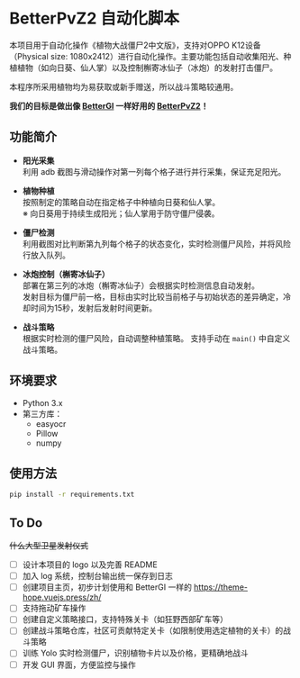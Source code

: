 # BetterPvZ2 自动化脚本

本项目用于自动化操作《植物大战僵尸2中文版》，支持对OPPO K12设备（Physical size: 1080x2412）进行自动化操作。主要功能包括自动收集阳光、种植植物（如向日葵、仙人掌）以及控制槲寄冰仙子（冰炮）的发射打击僵尸。

本程序所采用植物均为易获取或新手赠送，所以战斗策略较通用。

**我们的目标是做出像 [BetterGI](https://github.com/babalae/better-genshin-impact) 一样好用的 [BetterPvZ2](https://github.com/LeNotFound/BetterPvZ2)！**

## 功能简介

- **阳光采集**  
  利用 adb 截图与滑动操作对第一列每个格子进行并行采集，保证充足阳光。

- **植物种植**  
  按照制定的策略自动在指定格子中种植向日葵和仙人掌。  
  ※ 向日葵用于持续生成阳光；仙人掌用于防守僵尸侵袭。

- **僵尸检测**  
  利用截图对比判断第九列每个格子的状态变化，实时检测僵尸风险，并将风险行放入队列。

- **冰炮控制（槲寄冰仙子）**  
  部署在第三列的冰炮（槲寄冰仙子）会根据实时检测信息自动发射。  
  发射目标为僵尸前一格，目标由实时比较当前格子与初始状态的差异确定，冷却时间为15秒，发射后发射时间更新。

- **战斗策略**  
  根据实时检测的僵尸风险，自动调整种植策略。
  支持手动在 `main()` 中自定义战斗策略。

## 环境要求

- Python 3.x  
- 第三方库：  
  - easyocr  
  - Pillow  
  - numpy  

## 使用方法
```bash
pip install -r requirements.txt
```

## To Do
~~什么大型卫星发射仪式~~
- [ ] 设计本项目的 logo 以及完善 README
- [ ] 加入 log 系统，控制台输出统一保存到日志
- [ ] 创建项目主页，初步计划使用和 BetterGI 一样的 <https://theme-hope.vuejs.press/zh/>
- [ ] 支持拖动矿车操作
- [ ] 创建自定义策略接口，支持特殊关卡（如狂野西部矿车等）
- [ ] 创建战斗策略仓库，社区可贡献特定关卡（如限制使用选定植物的关卡）的战斗策略
- [ ] 训练 Yolo 实时检测僵尸，识别植物卡片以及价格，更精确地战斗
- [ ] 开发 GUI 界面，方便监控与操作
